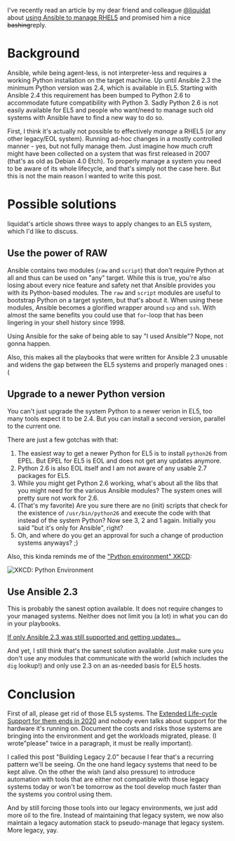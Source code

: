 <!--
.. title: Building Legacy 2.0
.. slug: building-legacy-20
.. date: 2018-05-27 15:15:34 UTC
.. status: draft
.. tags: english,linux,planet-debian,software
.. category:
.. link:
.. description:
.. type: text
-->

I've recently read an article by my dear friend and colleague [@liquidat](https://twitter.com/liquidat) about [using Ansible to manage RHEL5](https://www.ansible.com/blog/using-ansible-to-manage-rhel-5-yesterday-today-and-tomorrow) and promised him a nice ~~bashing~~reply.

# Background
Ansible, while being agent-less, is not interpreter-less and requires a working Python installation on the target machine. Up until Ansible 2.3 the minimum Python version was 2.4, which is available in EL5. Starting with Ansible 2.4 this requirement has been bumped to Python 2.6 to accommodate future compatibility with Python 3. Sadly Python 2.6 is not easily available for EL5 and people who want/need to manage such old systems with Ansible have to find a new way to do so.

First, I think it's actually not possible to effectively *manage* a RHEL5 (or any other legacy/EOL system). Running ad-hoc changes in a mostly controlled manner - yes, but not fully manage them. Just imagine how much cruft might have been collected on a system that was first released in 2007 (that's as old as Debian 4.0 Etch). To properly manage a system you need to be aware of its whole lifecycle, and that's simply not the case here. But this is not the main reason I wanted to write this post.

# Possible solutions
liquidat's article shows three ways to apply changes to an EL5 system, which I'd like to discuss.

## Use the power of RAW
Ansible contains two modules (`raw` and `script`) that don't require Python at all and thus can be used on "any" target. While this is true, you're also losing about every nice feature and safety net that Ansible provides you with its Python-based modules. The `raw` and `script` modules are useful to bootstrap Python on a target system, but that's about it. When using these modules, Ansible becomes a glorified wrapper around `scp` and `ssh`. With almost the same benefits you could use that `for`-loop that has been lingering in your shell history since 1998.

Using Ansible for the sake of being able to say "I used Ansible"? Nope, not gonna happen.

Also, this makes all the playbooks that were written for Ansible 2.3 unusable and widens the gap between the EL5 systems and properly managed ones :(

## Upgrade to a newer Python version
You can't just upgrade the system Python to a newer verion in EL5, too many tools expect it to be 2.4. But you can install a second version, parallel to the current one.

There are just a few gotchas with that:
1. The easiest way to get a newer Python for EL5 is to install `python26` from EPEL. But EPEL for EL5 is EOL and does not get any updates anymore.
2. Python 2.6 is also EOL itself and I am not aware of any usable 2.7 packages for EL5.
3. While you might get Python 2.6 working, what's about all the libs that you might need for the various Ansible modules? The system ones will pretty sure not work for 2.6.
4. (That's my favorite) Are you sure there are no (init) scripts that check for the existence of `/usr/bin/python26` and execute the code with that instead of the system Python? Now see 3, 2 and 1 again. Initially you said "but it's only for Ansible", right?
5. Oh, and where do you get an approval for such a change of production systems anyways? ;)

Also, this kinda reminds me of the ["Python environment" XKCD](https://xkcd.com/1987/):

![XKCD: Python Environment](https://imgs.xkcd.com/comics/python_environment.png)

## Use Ansible 2.3
This is probably the sanest option available. It does not require changes to your managed systems. Neither does not limit you (a lot) in what you can do in your playbooks.

[If only Ansible 2.3 was still supported and getting updates…](http://docs.ansible.com/ansible/devel/reference_appendices/release_and_maintenance.html)

And yet, I still think that's the sanest solution available. Just make sure you don't use any modules that communicate with the world (which includes the `dig` lookup!) and only use 2.3 on an as-needed basis for EL5 hosts.

# Conclusion
First of all, please get rid of those EL5 systems. The [Extended Life-cycle Support for them ends in 2020](https://access.redhat.com/support/policy/updates/errata) and nobody even talks about support for the hardware it's running on. Document the costs and risks those systems are bringing into the environment and get the workloads migrated, please. (I wrote"please" twice in a paragraph, it must be really important).

I called this post "Building Legacy 2.0" because I fear that's a recurring pattern we'll be seeing. On the one hand legacy systems that need to be kept alive. On the other the wish (and also pressure) to introduce automation with tools that are either not compatible with those legacy systems today or won't be tomorrow as the tool develop much faster than the systems you control using them.

And by still forcing those tools into our legacy environments, we just add more oil to the fire. Instead of maintaining that legacy system, we now also maintain a legacy automation stack to pseudo-manage that legacy system. More legacy, yay.
